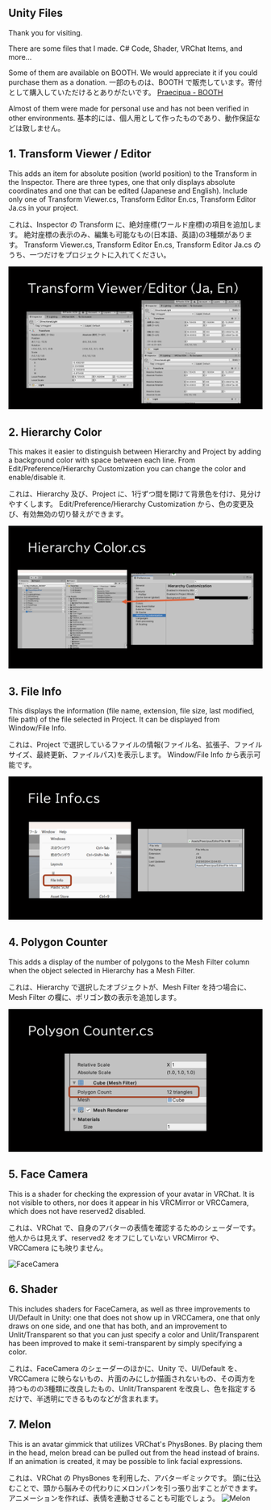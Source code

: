 ﻿## Unity Files
Thank you for visiting.

There are some files that I made.
C# Code, Shader, VRChat Items, and more...

Some of them are available on BOOTH. We would appreciate it if you could purchase them as a donation.
一部のものは、BOOTH で販売しています。寄付として購入していただけるとありがたいです。
[Praecipua - BOOTH](https://praecipua.booth.pm/)

Almost of them were made for personal use and has not been verified in other environments.
基本的には、個人用として作ったものであり、動作保証などは致しません。

## 1. Transform Viewer / Editor

This adds an item for absolute position (world position) to the Transform in the Inspector.
There are three types, one that only displays absolute coordinates and one that can be edited (Japanese and English).
Include only one of Transform Viewer.cs, Transform Editor En.cs, Transform Editor Ja.cs in your project.

これは、Inspector の Transform に、絶対座標(ワールド座標)の項目を追加します。
絶対座標の表示のみ、編集も可能なもの(日本語、英語)の3種類があります。
Transform Viewer.cs, Transform Editor En.cs, Transform Editor Ja.cs のうち、一つだけをプロジェクトに入れてください。

![Transform Viewer / Editor](/Readme/1.Transform.png)

## 2. Hierarchy Color

This makes it easier to distinguish between Hierarchy and Project by adding a background color with space between each line.
From Edit/Preference/Hierarchy Customization you can change the color and enable/disable it.

これは、Hierarchy 及び、Project に、1行ずつ間を開けて背景色を付け、見分けやすくします。
Edit/Preference/Hierarchy Customization から、色の変更及び、有効無効の切り替えができます。

![Hierarchy Color](/Readme/2.Hierarchy.png)

## 3. File Info

This displays the information (file name, extension, file size, last modified, file path) of the file selected in Project.
It can be displayed from Window/File Info.

これは、Project で選択しているファイルの情報(ファイル名、拡張子、ファイルサイズ、最終更新、ファイルパス)を表示します。
Window/File Info から表示可能です。

![File Info](/Readme/3.FileInfo.png)

## 4. Polygon Counter

This adds a display of the number of polygons to the Mesh Filter column when the object selected in Hierarchy has a Mesh Filter.

これは、Hierarchy で選択したオブジェクトが、Mesh Filter を持つ場合に、Mesh Filter の欄に、ポリゴン数の表示を追加します。

![Polygon Counter](/Readme/4.Polygon.png)

## 5. Face Camera
This is a shader for checking the expression of your avatar in VRChat.
It is not visible to others, nor does it appear in his VRCMirror or VRCCamera, which does not have reserved2 disabled.

これは、VRChat で、自身のアバターの表情を確認するためのシェーダーです。
他人からは見えず、reserved2 をオフにしていない VRCMirror や、VRCCamera にも映りません。

![FaceCamera](/Readme/5.FaceCamera.png)

## 6. Shader
This includes shaders for FaceCamera, as well as three improvements to UI/Default in Unity: one that does not show up in VRCCamera, one that only draws on one side, and one that has both, and an improvement to Unlit/Transparent so that you can just specify a color and Unlit/Transparent has been improved to make it semi-transparent by simply specifying a color.

これは、FaceCamera のシェーダーのほかに、Unity で、UI/Default を、VRCCamera に映らないもの、片面のみにしか描画されないもの、その両方を持つものの3種類に改良したもの、Unlit/Transparent を改良し、色を指定するだけで、半透明にできるものなどが含まれます。

## 7. Melon

This is an avatar gimmick that utilizes VRChat's PhysBones.
By placing them in the head, melon bread can be pulled out from the head instead of brains.
If an animation is created, it may be possible to link facial expressions.

これは、VRChat の PhysBones を利用した、アバターギミックです。
頭に仕込むことで、頭から脳みその代わりにメロンパンを引っ張り出すことができます。
アニメーションを作れば、表情を連動させることも可能でしょう。
![Melon](/Readme/7.Melon.png)





